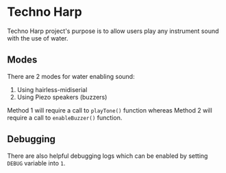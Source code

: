 # Techno Harp

Techno Harp project's purpose is to allow users play any instrument sound with the use of water.

## Modes

There are 2 modes for water enabling sound:
1. Using hairless-midiserial
1. Using Piezo speakers (buzzers)

Method 1 will require a call to `playTone()` function whereas Method 2 will require a call to `enableBuzzer()` function.

## Debugging

There are also helpful debugging logs which can be enabled by setting `DEBUG` variable into `1`.
